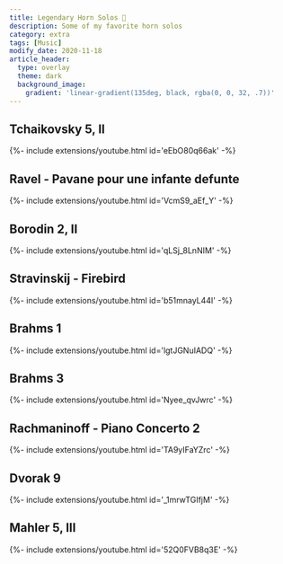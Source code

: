 ```yaml
---
title: Legendary Horn Solos 💛
description: Some of my favorite horn solos
category: extra
tags: [Music]
modify_date: 2020-11-18
article_header:
  type: overlay
  theme: dark
  background_image:
    gradient: 'linear-gradient(135deg, black, rgba(0, 0, 32, .7))'
---
```

## Tchaikovsky 5, II
<div>{%- include extensions/youtube.html id='eEbO80q66ak' -%}</div>

## Ravel - Pavane pour une infante defunte
<div>{%- include extensions/youtube.html id='VcmS9_aEf_Y' -%}</div>

## Borodin 2, II
<div>{%- include extensions/youtube.html id='qLSj_8LnNIM' -%}</div>

## Stravinskij - Firebird
<div>{%- include extensions/youtube.html id='b51mnayL44I' -%}</div>

## Brahms 1
<div>{%- include extensions/youtube.html id='lgtJGNuIADQ' -%}</div>

## Brahms 3
<div>{%- include extensions/youtube.html id='Nyee_qvJwrc' -%}</div>

## Rachmaninoff - Piano Concerto 2
<div>{%- include extensions/youtube.html id='TA9yIFaYZrc' -%}</div>

## Dvorak 9
<div>{%- include extensions/youtube.html id='_1mrwTGIfjM' -%}</div>

## Mahler 5, III
<div>{%- include extensions/youtube.html id='52Q0FVB8q3E' -%}</div>
